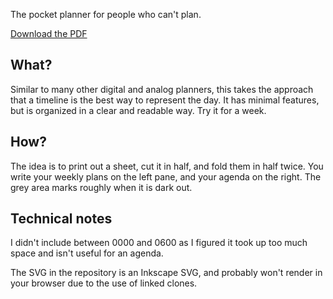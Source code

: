 The pocket planner for people who can't plan.

[Download the PDF](http://abielinski.com/todo.pdf)

What?
-----

Similar to many other digital and analog planners, this takes the approach that a timeline is the best way to represent the day. It has minimal features, but is organized in a clear and readable way. Try it for a week.

How?
----

The idea is to print out a sheet, cut it in half, and fold them in half twice. You write your weekly plans on the left pane, and your agenda on the right. The grey area marks roughly when it is dark out. 

Technical notes
---------------

I didn't include between 0000 and 0600 as I figured it took up too much space and isn't useful for an agenda.

The SVG in the repository is an Inkscape SVG, and probably won't render in your browser due to the use of linked clones.
